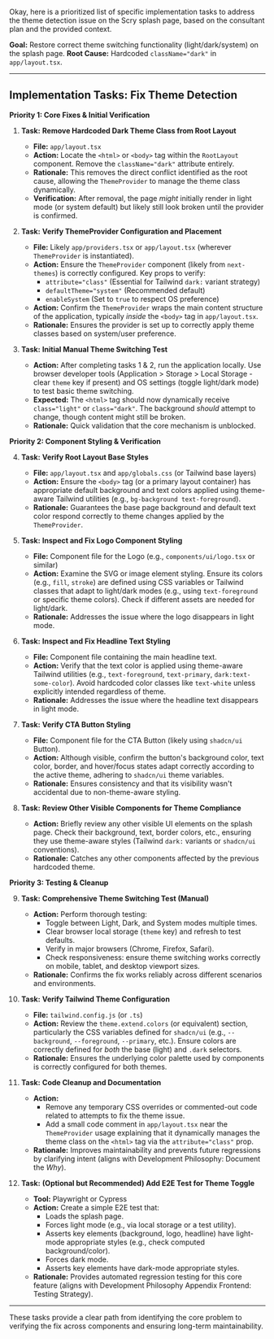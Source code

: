 Okay, here is a prioritized list of specific implementation tasks to address the theme detection issue on the Scry splash page, based on the consultant plan and the provided context.

**Goal:** Restore correct theme switching functionality (light/dark/system) on the splash page.
**Root Cause:** Hardcoded `className="dark"` in `app/layout.tsx`.

---

## Implementation Tasks: Fix Theme Detection

**Priority 1: Core Fixes & Initial Verification**

1.  **Task:** **Remove Hardcoded Dark Theme Class from Root Layout**
    *   **File:** `app/layout.tsx`
    *   **Action:** Locate the `<html>` or `<body>` tag within the `RootLayout` component. Remove the `className="dark"` attribute entirely.
    *   **Rationale:** This removes the direct conflict identified as the root cause, allowing the `ThemeProvider` to manage the theme class dynamically.
    *   **Verification:** After removal, the page *might* initially render in light mode (or system default) but likely still look broken until the provider is confirmed.

2.  **Task:** **Verify ThemeProvider Configuration and Placement**
    *   **File:** Likely `app/providers.tsx` or `app/layout.tsx` (wherever `ThemeProvider` is instantiated).
    *   **Action:** Ensure the `ThemeProvider` component (likely from `next-themes`) is correctly configured. Key props to verify:
        *   `attribute="class"` (Essential for Tailwind `dark:` variant strategy)
        *   `defaultTheme="system"` (Recommended default)
        *   `enableSystem` (Set to `true` to respect OS preference)
    *   **Action:** Confirm the `ThemeProvider` wraps the main content structure of the application, typically *inside* the `<body>` tag in `app/layout.tsx`.
    *   **Rationale:** Ensures the provider is set up to correctly apply theme classes based on system/user preference.

3.  **Task:** **Initial Manual Theme Switching Test**
    *   **Action:** After completing tasks 1 & 2, run the application locally. Use browser developer tools (Application > Storage > Local Storage - clear `theme` key if present) and OS settings (toggle light/dark mode) to test basic theme switching.
    *   **Expected:** The `<html>` tag should now dynamically receive `class="light"` or `class="dark"`. The background *should* attempt to change, though content might still be broken.
    *   **Rationale:** Quick validation that the core mechanism is unblocked.

**Priority 2: Component Styling & Verification**

4.  **Task:** **Verify Root Layout Base Styles**
    *   **File:** `app/layout.tsx` and `app/globals.css` (or Tailwind base layers)
    *   **Action:** Ensure the `<body>` tag (or a primary layout container) has appropriate default background and text colors applied using theme-aware Tailwind utilities (e.g., `bg-background text-foreground`).
    *   **Rationale:** Guarantees the base page background and default text color respond correctly to theme changes applied by the `ThemeProvider`.

5.  **Task:** **Inspect and Fix Logo Component Styling**
    *   **File:** Component file for the Logo (e.g., `components/ui/logo.tsx` or similar)
    *   **Action:** Examine the SVG or image element styling. Ensure its colors (e.g., `fill`, `stroke`) are defined using CSS variables or Tailwind classes that adapt to light/dark modes (e.g., using `text-foreground` or specific theme colors). Check if different assets are needed for light/dark.
    *   **Rationale:** Addresses the issue where the logo disappears in light mode.

6.  **Task:** **Inspect and Fix Headline Text Styling**
    *   **File:** Component file containing the main headline text.
    *   **Action:** Verify that the text color is applied using theme-aware Tailwind utilities (e.g., `text-foreground`, `text-primary`, `dark:text-some-color`). Avoid hardcoded color classes like `text-white` unless explicitly intended regardless of theme.
    *   **Rationale:** Addresses the issue where the headline text disappears in light mode.

7.  **Task:** **Verify CTA Button Styling**
    *   **File:** Component file for the CTA Button (likely using `shadcn/ui` Button).
    *   **Action:** Although visible, confirm the button's background color, text color, border, and hover/focus states adapt correctly according to the active theme, adhering to `shadcn/ui` theme variables.
    *   **Rationale:** Ensures consistency and that its visibility wasn't accidental due to non-theme-aware styling.

8.  **Task:** **Review Other Visible Components for Theme Compliance**
    *   **Action:** Briefly review any other visible UI elements on the splash page. Check their background, text, border colors, etc., ensuring they use theme-aware styles (Tailwind `dark:` variants or `shadcn/ui` conventions).
    *   **Rationale:** Catches any other components affected by the previous hardcoded theme.

**Priority 3: Testing & Cleanup**

9.  **Task:** **Comprehensive Theme Switching Test (Manual)**
    *   **Action:** Perform thorough testing:
        *   Toggle between Light, Dark, and System modes multiple times.
        *   Clear browser local storage (`theme` key) and refresh to test defaults.
        *   Verify in major browsers (Chrome, Firefox, Safari).
        *   Check responsiveness: ensure theme switching works correctly on mobile, tablet, and desktop viewport sizes.
    *   **Rationale:** Confirms the fix works reliably across different scenarios and environments.

10. **Task:** **Verify Tailwind Theme Configuration**
    *   **File:** `tailwind.config.js` (or `.ts`)
    *   **Action:** Review the `theme.extend.colors` (or equivalent) section, particularly the CSS variables defined for `shadcn/ui` (e.g., `--background`, `--foreground`, `--primary`, etc.). Ensure colors are correctly defined for *both* the base (light) and `.dark` selectors.
    *   **Rationale:** Ensures the underlying color palette used by components is correctly configured for both themes.

11. **Task:** **Code Cleanup and Documentation**
    *   **Action:**
        *   Remove any temporary CSS overrides or commented-out code related to attempts to fix the theme issue.
        *   Add a small code comment in `app/layout.tsx` near the `ThemeProvider` usage explaining that it dynamically manages the theme class on the `<html>` tag via the `attribute="class"` prop.
    *   **Rationale:** Improves maintainability and prevents future regressions by clarifying intent (aligns with Development Philosophy: Document the *Why*).

12. **Task:** **(Optional but Recommended) Add E2E Test for Theme Toggle**
    *   **Tool:** Playwright or Cypress
    *   **Action:** Create a simple E2E test that:
        *   Loads the splash page.
        *   Forces light mode (e.g., via local storage or a test utility).
        *   Asserts key elements (background, logo, headline) have light-mode appropriate styles (e.g., check computed background/color).
        *   Forces dark mode.
        *   Asserts key elements have dark-mode appropriate styles.
    *   **Rationale:** Provides automated regression testing for this core feature (aligns with Development Philosophy Appendix Frontend: Testing Strategy).

---

These tasks provide a clear path from identifying the core problem to verifying the fix across components and ensuring long-term maintainability.